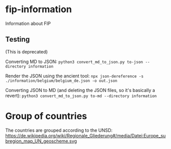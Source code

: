 # fip-information

Information about FIP

## Testing

(This is deprecated)

Converting MD to JSON:
`python3 convert_md_to_json.py to-json --directory information`

Render the JSON using the ancient tool:
`npx json-dereference -s ./information/belgium/belgium_de.json -o out.json`

Converting JSON to MD (and deleting the JSON files, so it's basically a revert):
`python3 convert_md_to_json.py to-md --directory information`

# Group of countries

The countries are grouped according to the UNSD:
https://de.wikipedia.org/wiki/Regionale_Gliederung#/media/Datei:Europe_subregion_map_UN_geoscheme.svg
